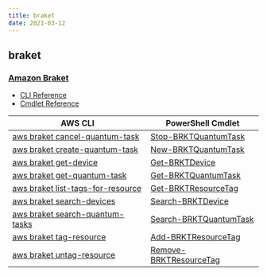 ```yaml
---
title: braket
date: 2021-03-12
---
```


## braket

### [Amazon Braket](https://aws.amazon.com/braket/)

* [CLI Reference](https://docs.aws.amazon.com/cli/latest/reference/braket/index.html)
* [Cmdlet Reference](https://docs.aws.amazon.com/powershell/latest/reference/items/Braket_cmdlets.html)

|AWS CLI|PowerShell Cmdlet|
|----|----|
|[aws braket cancel-quantum-task](https://docs.aws.amazon.com/cli/latest/reference/braket/cancel-quantum-task.html)|[Stop-BRKTQuantumTask](https://docs.aws.amazon.com/powershell/latest/reference/items/Stop-BRKTQuantumTask.html)|
|[aws braket create-quantum-task](https://docs.aws.amazon.com/cli/latest/reference/braket/create-quantum-task.html)|[New-BRKTQuantumTask](https://docs.aws.amazon.com/powershell/latest/reference/items/New-BRKTQuantumTask.html)|
|[aws braket get-device](https://docs.aws.amazon.com/cli/latest/reference/braket/get-device.html)|[Get-BRKTDevice](https://docs.aws.amazon.com/powershell/latest/reference/items/Get-BRKTDevice.html)|
|[aws braket get-quantum-task](https://docs.aws.amazon.com/cli/latest/reference/braket/get-quantum-task.html)|[Get-BRKTQuantumTask](https://docs.aws.amazon.com/powershell/latest/reference/items/Get-BRKTQuantumTask.html)|
|[aws braket list-tags-for-resource](https://docs.aws.amazon.com/cli/latest/reference/braket/list-tags-for-resource.html)|[Get-BRKTResourceTag](https://docs.aws.amazon.com/powershell/latest/reference/items/Get-BRKTResourceTag.html)|
|[aws braket search-devices](https://docs.aws.amazon.com/cli/latest/reference/braket/search-devices.html)|[Search-BRKTDevice](https://docs.aws.amazon.com/powershell/latest/reference/items/Search-BRKTDevice.html)|
|[aws braket search-quantum-tasks](https://docs.aws.amazon.com/cli/latest/reference/braket/search-quantum-tasks.html)|[Search-BRKTQuantumTask](https://docs.aws.amazon.com/powershell/latest/reference/items/Search-BRKTQuantumTask.html)|
|[aws braket tag-resource](https://docs.aws.amazon.com/cli/latest/reference/braket/tag-resource.html)|[Add-BRKTResourceTag](https://docs.aws.amazon.com/powershell/latest/reference/items/Add-BRKTResourceTag.html)|
|[aws braket untag-resource](https://docs.aws.amazon.com/cli/latest/reference/braket/untag-resource.html)|[Remove-BRKTResourceTag](https://docs.aws.amazon.com/powershell/latest/reference/items/Remove-BRKTResourceTag.html)|


